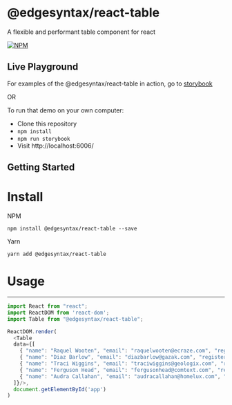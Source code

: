 # @edgesyntax/react-table
A flexible and performant table component for react

[![NPM](https://nodei.co/npm/@edgesyntax/react-table.png)](https://npmjs.org/package/@edgesyntax/react-table)

## Live Playground

For examples of the @edgesyntax/react-table in action, go to [storybook](https://edgesyntax.github.io/@edgesyntax/react-table/)

OR

To run that demo on your own computer:
* Clone this repository
* `npm install`
* `npm run storybook`
* Visit http://localhost:6006/

## Getting Started

# Install
NPM 
```
npm install @edgesyntax/react-table --save
```
Yarn
```
yarn add @edgesyntax/react-table
```

# Usage
____
```js
import React from "react";
import ReactDOM from 'react-dom';
import Table from "@edgesyntax/react-table";

ReactDOM.render(
  <Table
  data={[
    { "name": "Raquel Wooten", "email": "raquelwooten@ecraze.com", "registered": "2015-02-23T12:56:54 +06:00", "latitude": 86.017882, "longitude": -80.094174 },
    { "name": "Diaz Barlow", "email": "diazbarlow@gazak.com", "registered": "2015-07-15T10:57:26 +05:00", "latitude": -82.476876, "longitude": 134.539503 },
    { "name": "Traci Wiggins", "email": "traciwiggins@geologix.com", "registered": "2016-07-01T09:53:59 +05:00", "latitude": -16.153468, "longitude": 147.007858 },
    { "name": "Ferguson Head", "email": "fergusonhead@comtext.com", "registered": "2015-05-07T05:12:18 +05:00", "latitude": -18.389837, "longitude": 123.649699 },
    { "name": "Audra Callahan", "email": "audracallahan@homelux.com", "registered": "2015-06-15T04:39:44 +05:00", "latitude": 32.395529, "longitude": -140.60243 }
  ]}/>,
  document.getElementById('app')
)

```
